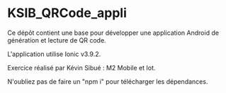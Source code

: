 # KSIB_QRCode_appli

Ce dépôt contient une base pour développer une application Android 
de génération et lecture de QR code.

L'application utilise Ionic v3.9.2.

Exercice réalisé par Kévin Sibué : M2 Mobile et Iot.

N'oubliez pas de faire un "npm i" pour télécharger les dépendances.
